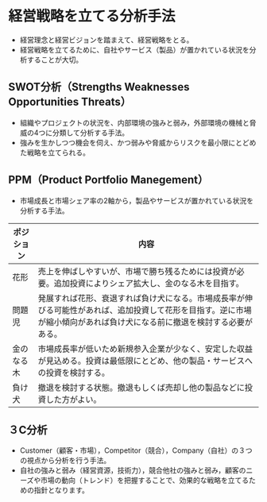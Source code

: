 # 経営戦略を立てる分析手法

- 経営理念と経営ビジョンを踏まえて、経営戦略をとる。
- 経営戦略を立てるために、自社やサービス（製品）が置かれている状況を分析することが大切。

## SWOT分析（Strengths Weaknesses Opportunities Threats）
- 組織やプロジェクトの状況を、内部環境の強みと弱み，外部環境の機械と脅威の4つに分類して分析する手法。
- 強みを生かしつつ機会を伺え、かつ弱みや脅威からリスクを最小限にとどめた戦略を立てられる。

## PPM（Product Portfolio Manegement）
- 市場成長と市場シェア率の2軸から，製品やサービスが置かれている状況を分析する手法。

| ポジション | 内容 |
| --- | --- |
| 花形 | 売上を伸ばしやすいが、市場で勝ち残るためには投資が必要。追加投資によりシェア拡大し、金のなる木を目指す。 |
| 問題児 | 発展すれば花形、衰退すれば負け犬になる。市場成長率が伸びる可能性があれば、追加投資して花形を目指す。逆に市場が縮小傾向があれば負け犬になる前に撤退を検討する必要がある。 |
| 金のなる木 | 市場成長率が低いため新規参入企業が少なく、安定した収益が見込める。投資は最低限にとどめ、他の製品・サービスへの投資を検討する。 |
| 負け犬 | 撤退を検討する状態。撤退もしくば売却し他の製品などに投資した方がよい。 |

## ３C分析
- Customer（顧客・市場），Competitor（競合），Company（自社）の３つの視点から分析を行う手法。
- 自社の強みと弱み（経営資源，技術力），競合他社の強みと弱み，顧客のニーズや市場の動向（トレンド）を把握することで、効果的な戦略を立てるための指針となります。
